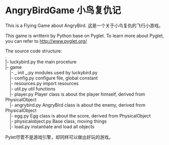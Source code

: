 AngryBirdGame 小鸟复仇记
=============

This is a Flying Game about AngryBird.
这是一个关于小鸟复仇的飞行小游戏。

This game is writtern by Python base on Pyglet.
To learn more about Pyglet, you can refer to http://www.pyglet.org/



The source code structure:  
.   
|- luckybird.py   the main proceture    
|-  game    
&emsp;|- _ init _.py   modules used by luckybird.py   
&emsp;|- config.py     configure file, global constant   
&emsp;|- resources.py    import resources   
&emsp;|- util.py     util functions   
&emsp;|- player.py   Player class is about the player himself, derived from PhysicalObject   
&emsp;|- angrybird.py    AngryBird class is about the enemy, derived from PhysicalObject   
&emsp;|- egg.py      Egg class is about the score, derived from PhysicalObject   
&emsp;|- physicalobject.py   Base class, moving things   
&emsp;|- load.py   instantiate and load all objects   


Pylet尽管不是游戏引擎，却同样可以做出好玩的游戏。
